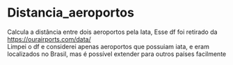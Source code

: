 # Distancia_aeroportos
Calcula a distância entre dois aeroportos pela Iata,
Esse df foi retirado da https://ourairports.com/data/  
Limpei o df e considerei apenas aeroportos que possuiam iata, e eram localizados no Brasil, mas é possível extender para outros países facilmente
